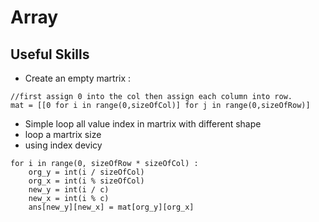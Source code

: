 # Array

## Useful Skills
- Create an empty martrix :
```
//first assign 0 into the col then assign each column into row.
mat = [[0 for i in range(0,sizeOfCol)] for j in range(0,sizeOfRow)]
```

- Simple loop all value index in martrix with different shape
 -  loop a martrix size
 -  using index devicy
``` 
for i in range(0, sizeOfRow * sizeOfCol) :  
    org_y = int(i / sizeOfCol)
    org_x = int(i % sizeOfCol)
    new_y = int(i / c)
    new_x = int(i % c)
    ans[new_y][new_x] = mat[org_y][org_x] 
```